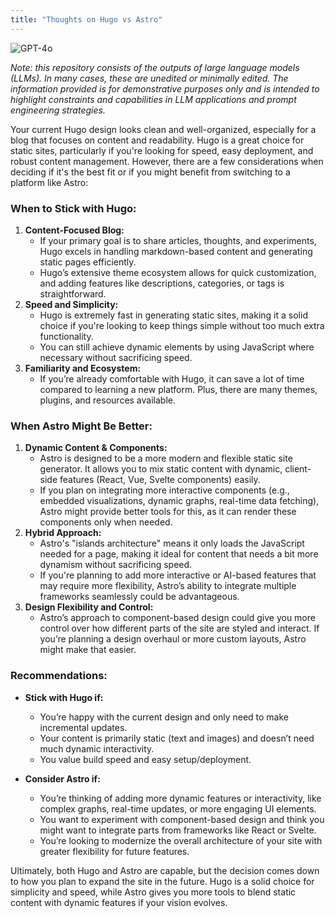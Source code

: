 ```yaml
---
title: "Thoughts on Hugo vs Astro"
---
```

![GPT-4o](https://img.shields.io/badge/GPT--4o-3333FF?style=for-the-badge&logo=openai&logoColor=white)



*Note: this repository consists of the outputs of large language models (LLMs). In many cases, these are unedited or minimally edited. The information provided is for demonstrative purposes only and is intended to highlight constraints and capabilities in LLM applications and prompt engineering strategies.*


Your current Hugo design looks clean and well-organized, especially for a blog that focuses on content and readability. Hugo is a great choice for static sites, particularly if you're looking for speed, easy deployment, and robust content management. However, there are a few considerations when deciding if it's the best fit or if you might benefit from switching to a platform like Astro:

### **When to Stick with Hugo:**
1. **Content-Focused Blog:**
   - If your primary goal is to share articles, thoughts, and experiments, Hugo excels in handling markdown-based content and generating static pages efficiently.
   - Hugo’s extensive theme ecosystem allows for quick customization, and adding features like descriptions, categories, or tags is straightforward.
2. **Speed and Simplicity:**
   - Hugo is extremely fast in generating static sites, making it a solid choice if you're looking to keep things simple without too much extra functionality.
   - You can still achieve dynamic elements by using JavaScript where necessary without sacrificing speed.
3. **Familiarity and Ecosystem:**
   - If you’re already comfortable with Hugo, it can save a lot of time compared to learning a new platform. Plus, there are many themes, plugins, and resources available.

### **When Astro Might Be Better:**
1. **Dynamic Content & Components:**
   - Astro is designed to be a more modern and flexible static site generator. It allows you to mix static content with dynamic, client-side features (React, Vue, Svelte components) easily. 
   - If you plan on integrating more interactive components (e.g., embedded visualizations, dynamic graphs, real-time data fetching), Astro might provide better tools for this, as it can render these components only when needed.
2. **Hybrid Approach:**
   - Astro's "islands architecture" means it only loads the JavaScript needed for a page, making it ideal for content that needs a bit more dynamism without sacrificing speed.
   - If you're planning to add more interactive or AI-based features that may require more flexibility, Astro’s ability to integrate multiple frameworks seamlessly could be advantageous.
3. **Design Flexibility and Control:**
   - Astro’s approach to component-based design could give you more control over how different parts of the site are styled and interact. If you’re planning a design overhaul or more custom layouts, Astro might make that easier.

### **Recommendations:**
- **Stick with Hugo if:**
  - You’re happy with the current design and only need to make incremental updates.
  - Your content is primarily static (text and images) and doesn’t need much dynamic interactivity.
  - You value build speed and easy setup/deployment.

- **Consider Astro if:**
  - You’re thinking of adding more dynamic features or interactivity, like complex graphs, real-time updates, or more engaging UI elements.
  - You want to experiment with component-based design and think you might want to integrate parts from frameworks like React or Svelte.
  - You’re looking to modernize the overall architecture of your site with greater flexibility for future features.

Ultimately, both Hugo and Astro are capable, but the decision comes down to how you plan to expand the site in the future. Hugo is a solid choice for simplicity and speed, while Astro gives you more tools to blend static content with dynamic features if your vision evolves.